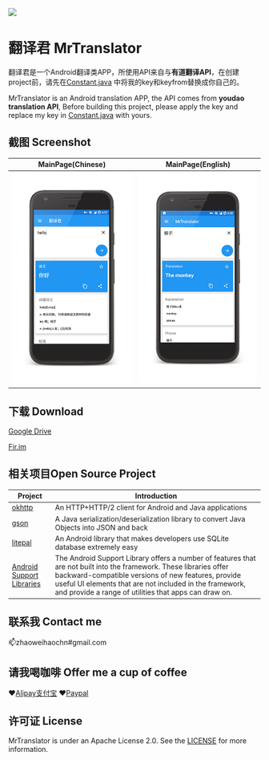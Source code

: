 ![](https://github.com/zhaoweihaoChina/MrTranslator/blob/master/app/src/main/res/mipmap-xxhdpi/ic_launcher.png)

# 翻译君 MrTranslator

翻译君是一个Android翻译类APP，所使用API来自与**有道翻译API**，在创建project前，请先在[Constant.java](https://github.com/zhaoweihaoChina/MrTranslator/blob/master/app/src/main/java/com/zhaoweihao/mrtranslator/constant/Constant.java) 中将我的key和keyfrom替换成你自己的。

MrTranslator is an Android translation  APP, the API comes from **youdao translation API**, Before building this project, please apply the key and replace my key in [Constant.java](https://github.com/zhaoweihaoChina/MrTranslator/blob/master/app/src/main/java/com/zhaoweihao/mrtranslator/constant/Constant.java)  with yours.

## 截图 Screenshot

|         MainPage(Chinese)         |           MainPage(English)           |
| :-------------------------------: | :-----------------------------------: |
| ![MainPage](./screenshots/01.jpg) | ![CommentsPage](./screenshots/02.jpg) |

## 下载 Download

[Google Drive](https://drive.google.com/open?id=0B71gRUTypK2UZXhSNVZ3RXNQVnM)

[Fir.im](https://fir.im/1gwl)

## 相关项目Open Source Project

| Project                                  | Introduction                             |
| ---------------------------------------- | ---------------------------------------- |
| [okhttp](https://github.com/square/okhttp) | An HTTP+HTTP/2 client for Android and Java applications |
| [gson](https://github.com/google/gson)   | A Java serialization/deserialization library to convert Java Objects into JSON and back |
| [litepal](https://github.com/LitePalFramework/LitePal) | An Android library that makes developers use SQLite database extremely easy |
| [Android Support Libraries](https://developer.android.com/topic/libraries/support-library/index.html) | The Android Support Library offers a number of features that are not built into the framework. These libraries offer backward-compatible versions of new features, provide useful UI elements that are not included in the framework, and provide a range of utilities that apps can draw on. |



## 联系我 Contact me 

:mailbox:zhaoweihaochn#gmail.com

## 请我喝咖啡 Offer me a cup of coffee

:heart:[Alipay支付宝](http://op4e089f0.bkt.clouddn.com/1512475882201.jpg)
:heart:[Paypal](https://www.paypal.me/zhaoweihao)

## 许可证 License

MrTranslator is under an Apache License 2.0. See the [LICENSE](LICENSE) for more information.